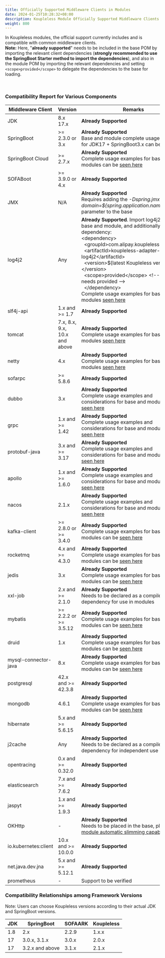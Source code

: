```yaml
---
title: Officially Supported Middleware Clients in Modules
date: 2024-01-25T10:28:32+08:00
description: Koupleless Module Officially Supported Middleware Clients
weight: 800
---
```


In Koupleless modules, the official support currently includes and is compatible with common middleware clients.<br />
**Note:** Here, "**already supported**" needs to be included in the base POM by importing the relevant client dependencies (**strongly recommended to use the SpringBoot Starter method to import the dependencies**), and also in the module POM by importing the relevant dependencies and setting `<scope>provided</scope>` to delegate the dependencies to the base for loading.


<br/>

### Compatibility Report for Various Components

| Middleware Client    | Version                    | Remarks                                                                                                                                                                                                                                                                                                                                                                                                                                                                                                                                                                                                                                            |
|----------------------|----------------------------|----------------------------------------------------------------------------------------------------------------------------------------------------------------------------------------------------------------------------------------------------------------------------------------------------------------------------------------------------------------------------------------------------------------------------------------------------------------------------------------------------------------------------------------------------------------------------------------------------------------------------------------------------|
| JDK                  | 8.x<br />17.x              | **Already Supported**<br />                                                                                                                                                                                                                                                                                                                                                                                                                                                                                                                                                                                                                        |
| SpringBoot           | >= 2.3.0  or  3.x          | **Already Supported**<br />Base and module complete usage examples for JDK17 + SpringBoot3.x can be [seen here](https://github.com/koupleless/samples/tree/main/springboot3-samples/web/tomcat)                                                                                                                                                                                                                                                                                                                                                                                                                                                    |
| SpringBoot Cloud     | >= 2.7.x                   | **Already Supported**<br/>Complete usage examples for base and modules can be [seen here](https://github.com/koupleless/samples/tree/main/springboot-samples/springcloud/)                                                                                                                                                                                                                                                                                                                                                                                                                                                                         |
| SOFABoot             | >= 3.9.0  or  4.x          | **Already Supported**<br />                                                                                                                                                                                                                                                                                                                                                                                                                                                                                                                                                                                                                        |
| JMX                  | N/A                        | **Already Supported**<br />Requires adding the _-Dspring.jmx.default-domain=${spring.application.name}_ startup parameter to the base <br />                                                                                                                                                                                                                                                                                                                                                                                                                                                                                                       |
| log4j2               | Any                        | **Already Supported**. Import log4j2 in the base and module, and additionally import the dependency:<br/>&lt;dependency&gt;<br/>&nbsp;&nbsp;&lt;groupId&gt;com.alipay.koupleless&lt;/groupId&gt;<br/>&nbsp;&nbsp;&lt;artifactId&gt;koupleless-adapter-log4j2&lt;/artifactId&gt;<br/>&nbsp;&nbsp;&lt;version&gt;${latest Koupleless version}&lt;/version&gt;<br/>&nbsp;&nbsp;&lt;scope&gt;provided&lt;/scope&gt; &lt;!-- Module needs provided --&gt;<br/>&nbsp;&nbsp;&lt;/dependency&gt;<br/>Complete usage examples for base and modules [seen here](https://github.com/koupleless/samples/blob/main/springboot-samples/logging/log4j2/README.md) |
| slf4j-api            | 1.x  and  >= 1.7           | **Already Supported**<br />                                                                                                                                                                                                                                                                                                                                                                                                                                                                                                                                                                                                                        |
| tomcat               | 7.x, 8.x, 9.x, 10.x <br />and above | **Already Supported**<br />Complete usage examples for base and modules [seen here](https://github.com/koupleless/samples/blob/main/springboot-samples/web/tomcat)                                                                                                                                                                                                                                                                                                                                                                                                                                                                                 |
| netty                | 4.x                        | **Already Supported**<br />Complete usage examples for base and modules [seen here](https://github.com/koupleless/samples/blob/main/springboot-samples/web/webflux)                                                                                                                                                                                                                                                                                                                                                                                                                                                                                |
| sofarpc              | >= 5.8.6                   | **Already Supported**<br />                                                                                                                                                                                                                                                                                                                                                                                                                                                                                                                                                                                                                        |
| dubbo                | 3.x                        | **Already Supported**<br/>Complete usage examples and considerations for base and modules can be [seen here](https://github.com/koupleless/samples/tree/main/dubbo-samples/rpc)                                                                                                                                                                                                                                                                                                                                                                                                                                                                    |
| grpc                 | 1.x  and  >= 1.42          | **Already Supported**<br/>Complete usage examples and considerations for base and modules can be [seen here](https://github.com/koupleless/samples/tree/main/dubbo-samples/rpc/dubbo26)                                                                                                                                                                                                                                                                                                                                                                                                                                                            |
| protobuf-java        | 3.x  and  >= 3.17          | **Already Supported**<br/>Complete usage examples and considerations for base and modules can be [seen here](https://github.com/koupleless/samples/tree/main/dubbo-samples/rpc/dubbo26)                                                                                                                                                                                                                                                                                                                                                                                                                                                            |
| apollo               | 1.x  and  >= 1.6.0         | **Already Supported**<br/>Complete usage examples and considerations for base and modules can be [seen here](https://github.com/koupleless/samples/blob/main/springboot-samples/config/apollo)                                                                                                                                                                                                                                                                                                                                                                                                                                                     |
| nacos                | 2.1.x                      | **Already Supported**<br/>Complete usage examples and considerations for base and modules can be [seen here](https://github.com/koupleless/samples/blob/main/springboot-samples/config/nacos)                                                                                                                                                                                                                                                                                                                                                                                                                                                      |
| kafka-client         | >= 2.8.0  or<br />>= 3.4.0 | **Already Supported**<br />Complete usage examples for base and modules can be [seen here](https://github.com/koupleless/samples/blob/main/springboot-samples/msg/kafka)                                                                                                                                                                                                                                                                                                                                                                                                                                                                           |
| rocketmq             | 4.x  and  >= 4.3.0         | **Already Supported**<br />Complete usage examples for base and modules can be [seen here](https://github.com/koupleless/samples/blob/main/springboot-samples/msg/rocketmq)                                                                                                                                                                                                                                                                                                                                                                                                                                                                        |
| jedis                | 3.x                        | **Already Supported**<br />Complete usage examples for base and modules can be [seen here](https://github.com/koupleless/samples/blob/main/springboot-samples/cache/redis)                                                                                                                                                                                                                                                                                                                                                                                                                                                                         |
| xxl-job              | 2.x  and  >= 2.1.0         | **Already Supported**<br />Needs to be declared as a compile dependency for use in modules <br/>                                                                                                                                                                                                                                                                                                                                                                                                                                                                                                                                                   |
| mybatis              | >= 2.2.2  or<br />>= 3.5.12 | **Already Supported**<br />Complete usage examples for base and modules can be [seen here](https://github.com/koupleless/samples/blob/main/springboot-samples/db/mybatis/README.md)                                                                                                                                                                                                                                                                                                                                                                                                                                                                |
| druid                | 1.x                        | **Already Supported**<br />Complete usage examples for base and modules can be [seen here](https://github.com/koupleless/samples/blob/main/springboot-samples/db/mybatis/README.md)                                                                                                                                                                                                                                                                                                                                                                                                                                                                |
| mysql-connector-java | 8.x                        | **Already Supported**<br />Complete usage examples for base and modules can be [seen here](https://github.com/koupleless/samples/blob/main/springboot-samples/db/mybatis/README.md)                                                                                                                                                                                                                                                                                                                                                                                                                                                                |
| postgresql           | 42.x  and  >= 42.3.8        | **Already Supported**<br />                                                                                                                                                                                                                                                                                                                                                                                                                                                                                                                                                                                                                        |
| mongodb              | 4.6.1                      | **Already Supported**<br />Complete usage examples for base and modules can be [seen here](https://github.com/koupleless/samples/blob/main/springboot-samples/db/mongo/README.md)                                                                                                                                                                                                                                                                                                                                                                                                                                                                  |
| hibernate            | 5.x  and  >= 5.6.15        | **Already Supported**<br />                                                                                                                                                                                                                                                                                                                                                                                                                                                                                                                                                                                                                        |
| j2cache              | Any                        | **Already Supported**<br />Needs to be declared as a compile dependency for independent use in modules <br/>                                                                                                                                                                                                                                                                                                                                                                                                                                                                                                                                       |
| opentracing          | 0.x  and  >= 0.32.0        | **Already Supported**<br />                                                                                                                                                                                                                                                                                                                                                                                                                                                                                                                                                                                                                        |
| elasticsearch        | 7.x  and  >= 7.6.2         | **Already Supported**<br />                                                                                                                                                                                                                                                                                                                                                                                                                                                                                                                                                                                                                        |
| jaspyt               | 1.x  and  >= 1.9.3         | **Already Supported**<br />                                                                                                                                                                                                                                                                                                                                                                                                                                                                                                                                                                                                                        |
| OKHttp               | -                          | **Already Supported**<br/>Needs to be placed in the base, please use [module automatic slimming capability](https://github.com/koupleless/docs/blob/main/content/zh-cn/docs/tutorials/module-development/module-slimming.md)                                                                                                                                                                                                                                                                                                                                                                                                                         |
| io.kubernetes:client | 10.x  and  >= 10.0.0       | **Already Supported**<br />                                                                                                                                                                                                                                                                                                                                                                                                                                                                                                                                                                                                                        |
| net.java.dev.jna     | 5.x  and  >= 5.12.1        | **Already Supported**<br />                                                                                                                                                                                                                                                                                                                                                                                                                                                                                                                                                                                                                        |
| prometheus           | -                          | Support to be verified                                                                                                                                                                                                                                                                                                                                                                                                                                                                                                                                                                                                                             |


### Compatibility Relationships among Framework Versions

Note: Users can choose Koupleless versions according to their actual JDK and SpringBoot versions.

| JDK | SpringBoot   | SOFAARK | Koupleless |
|-----|--------------|---------|------------|
| 1.8 | 2.x          | 2.2.9   | 1.x.x      |
| 17  | 3.0.x, 3.1.x | 3.0.x   | 2.0.x      |
| 17  | 3.2.x and above | 3.1.x   | 2.1.x     |
